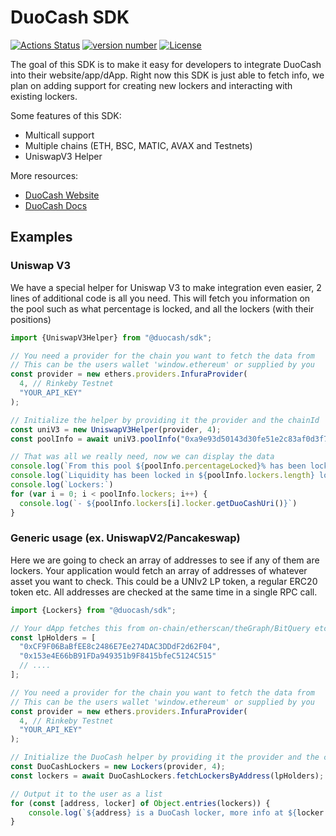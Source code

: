 # DuoCash SDK
[![Actions Status](https://github.com/duocash/sdk/workflows/Test/badge.svg)](https://github.com/duocash/sdk/actions)
[![version number](https://img.shields.io/npm/v/@duocash/sdk?color=success&label=version)](https://github.com/duocash/sdk/releases)
[![License](https://img.shields.io/github/license/duocash/sdk?color=success)](https://github.com/duocash/sdk/blob/main/LICENSE)

The goal of this SDK is to make it easy for developers to integrate DuoCash into their website/app/dApp. 
Right now this SDK is just able to fetch info, we plan on adding support for creating new lockers and interacting with existing lockers.

Some features of this SDK:
- Multicall support
- Multiple chains (ETH, BSC, MATIC, AVAX and Testnets)
- UniswapV3 Helper

More resources: 
- [DuoCash Website](https://duo.cash/)
- [DuoCash Docs](https://docs.duo.cash/)

## Examples
### Uniswap V3
We have a special helper for Uniswap V3 to make integration even easier, 2 lines of additional code is all you need. This will fetch you information on the pool such as what percentage is locked, and all the lockers (with their positions)
```typescript
import {UniswapV3Helper} from "@duocash/sdk";

// You need a provider for the chain you want to fetch the data from
// This can be the users wallet 'window.ethereum' or supplied by you
const provider = new ethers.providers.InfuraProvider(
  4, // Rinkeby Testnet
  "YOUR_API_KEY"
);

// Initialize the helper by providing it the provider and the chainId
const uniV3 = new UniswapV3Helper(provider, 4);
const poolInfo = await uniV3.poolInfo("0xa9e93d50143d30fe51e2c83af0d3f721c3051475")

// That was all we really need, now we can display the data
console.log(`From this pool ${poolInfo.percentageLocked}% has been locked`)
console.log(`Liquidity has been locked in ${poolInfo.lockers.length} lockers`)
console.log(`Lockers:`)
for (var i = 0; i < poolInfo.lockers; i++) {
  console.log(`- ${poolInfo.lockers[i].locker.getDuoCashUri()}`)
}
```


### Generic usage (ex. UniswapV2/Pancakeswap)
Here we are going to check an array of addresses to see if any of them are lockers. Your application would fetch an array of addresses of whatever asset you want to check. This could be a UNIv2 LP token, a regular ERC20 token etc. All addresses are checked at the same time in a single RPC call.

```typescript
import {Lockers} from "@duocash/sdk";

// Your dApp fetches this from on-chain/etherscan/theGraph/BitQuery etc.
const lpHolders = [
  "0xCF9F06BaBfEE8c2486E7Ee274DAC3DDdF2d62F04",
  "0x153e4E66bB91FDa949351b9F8415bfeC5124C515"
  // ....
];

// You need a provider for the chain you want to fetch the data from
// This can be the users wallet 'window.ethereum' or supplied by you
const provider = new ethers.providers.InfuraProvider(
  4, // Rinkeby Testnet
  "YOUR_API_KEY"
);

// Initialize the DuoCash helper by providing it the provider and the chainId
const DuoCashLockers = new Lockers(provider, 4);
const lockers = await DuoCashLockers.fetchLockersByAddress(lpHolders);

// Output it to the user as a list
for (const [address, locker] of Object.entries(lockers)) {
    console.log(`${address} is a DuoCash locker, more info at ${locker.getDuoCashUri()}`)
}
```

